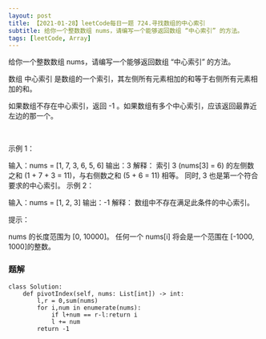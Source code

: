 ```yaml
---
layout: post
title: 【2021-01-28】leetCode每日一题 724.寻找数组的中心索引
subtitle: 给你一个整数数组 nums，请编写一个能够返回数组 “中心索引” 的方法。
tags: [leetCode, Array]
---
```


给你一个整数数组 nums，请编写一个能够返回数组 “中心索引” 的方法。

数组 中心索引 是数组的一个索引，其左侧所有元素相加的和等于右侧所有元素相加的和。

如果数组不存在中心索引，返回 -1 。如果数组有多个中心索引，应该返回最靠近左边的那一个。

 

示例 1：

输入：nums = [1, 7, 3, 6, 5, 6]
输出：3
解释：
索引 3 (nums[3] = 6) 的左侧数之和 (1 + 7 + 3 = 11)，与右侧数之和 (5 + 6 = 11) 相等。
同时, 3 也是第一个符合要求的中心索引。
示例 2：

输入：nums = [1, 2, 3]
输出：-1
解释：
数组中不存在满足此条件的中心索引。
 

提示：

nums 的长度范围为 [0, 10000]。
任何一个 nums[i] 将会是一个范围在 [-1000, 1000]的整数。

### 题解
```python3
class Solution:
    def pivotIndex(self, nums: List[int]) -> int:
        l,r = 0,sum(nums)
        for i,num in enumerate(nums):
            if l+num == r-l:return i
            l += num
        return -1
```
